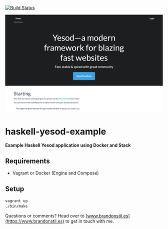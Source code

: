 [![Build Status](https://travis-ci.org/stilesb/haskell-yesod-example.svg?branch=master)](https://travis-ci.org/stilesb/haskell-yesod-example)

[![Screenshot](/screenshot.png)](/screenshot.png)

# haskell-yesod-example

**Example Haskell Yesod application using Docker and Stack**

## Requirements

* Vagrant or Docker (Engine and Compose)

## Setup

```bash
vagrant up
./bin/make
```

Questions or comments? Head over to [www.brandonstil.es](https://www.brandonstil.es) to get in touch with me.
